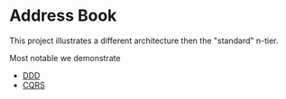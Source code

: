 Address Book
============

This project illustrates a different architecture then the "standard"
n-tier.

Most notable we demonstrate

* [DDD][]
* [CQRS][]

[DDD]: http://en.wikipedia.org/wiki/Domain-driven_design "Wikipedia on Domain Driven Design"
[CQRS]: http://en.wikipedia.org/wiki/Command%E2%80%93query_separation "Wikipedia on Command Query Responsibility Seperation"